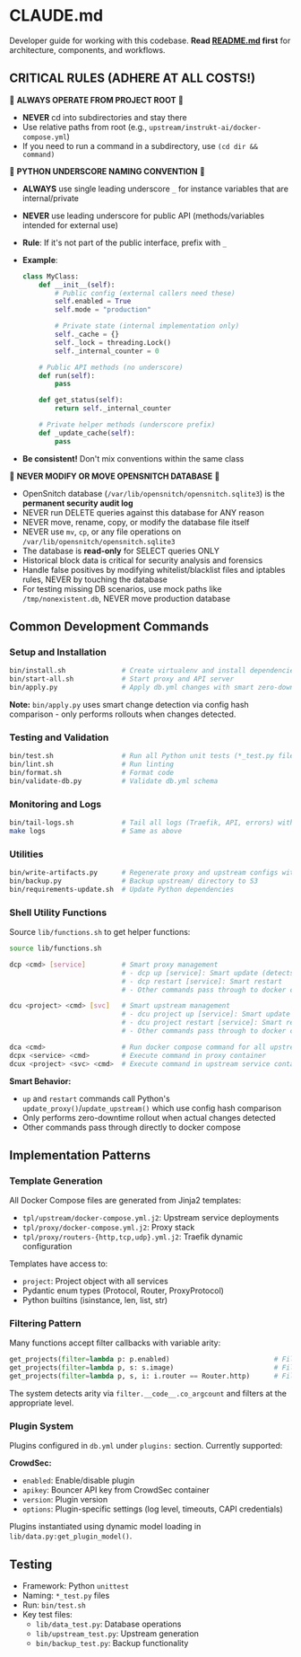 # CLAUDE.md

Developer guide for working with this codebase. **Read [README.md](README.md) first** for architecture, components, and workflows.

## CRITICAL RULES (ADHERE AT ALL COSTS!)

🚨 **ALWAYS OPERATE FROM PROJECT ROOT** 🚨

- **NEVER** cd into subdirectories and stay there
- Use relative paths from root (e.g., `upstream/instrukt-ai/docker-compose.yml`)
- If you need to run a command in a subdirectory, use `(cd dir && command)`

🚨 **PYTHON UNDERSCORE NAMING CONVENTION** 🚨

- **ALWAYS** use single leading underscore `_` for instance variables that are internal/private
- **NEVER** use leading underscore for public API (methods/variables intended for external use)
- **Rule**: If it's not part of the public interface, prefix with `_`
- **Example**:

  ```python
  class MyClass:
      def __init__(self):
          # Public config (external callers need these)
          self.enabled = True
          self.mode = "production"

          # Private state (internal implementation only)
          self._cache = {}
          self._lock = threading.Lock()
          self._internal_counter = 0

      # Public API methods (no underscore)
      def run(self):
          pass

      def get_status(self):
          return self._internal_counter

      # Private helper methods (underscore prefix)
      def _update_cache(self):
          pass
  ```

- **Be consistent!** Don't mix conventions within the same class

🚨 **NEVER MODIFY OR MOVE OPENSNITCH DATABASE** 🚨

- OpenSnitch database (`/var/lib/opensnitch/opensnitch.sqlite3`) is the **permanent security audit log**
- NEVER run DELETE queries against this database for ANY reason
- NEVER move, rename, copy, or modify the database file itself
- NEVER use `mv`, `cp`, or any file operations on `/var/lib/opensnitch/opensnitch.sqlite3`
- The database is **read-only** for SELECT queries ONLY
- Historical block data is critical for security analysis and forensics
- Handle false positives by modifying whitelist/blacklist files and iptables rules, NEVER by touching the database
- For testing missing DB scenarios, use mock paths like `/tmp/nonexistent.db`, NEVER move production database

## Common Development Commands

### Setup and Installation

```bash
bin/install.sh              # Create virtualenv and install dependencies
bin/start-all.sh            # Start proxy and API server
bin/apply.py                # Apply db.yml changes with smart zero-downtime updates
```

**Note:** `bin/apply.py` uses smart change detection via config hash comparison - only performs rollouts when changes detected.

### Testing and Validation

```bash
bin/test.sh                 # Run all Python unit tests (*_test.py files)
bin/lint.sh                 # Run linting
bin/format.sh               # Format code
bin/validate-db.py          # Validate db.yml schema
```

### Monitoring and Logs

```bash
bin/tail-logs.sh            # Tail all logs (Traefik, API, errors) with flat formatting
make logs                   # Same as above
```

### Utilities

```bash
bin/write-artifacts.py      # Regenerate proxy and upstream configs without deploying
bin/backup.py               # Backup upstream/ directory to S3
bin/requirements-update.sh  # Update Python dependencies
```

### Shell Utility Functions

Source `lib/functions.sh` to get helper functions:

```bash
source lib/functions.sh

dcp <cmd> [service]         # Smart proxy management
                            # - dcp up [service]: Smart update (detects changes)
                            # - dcp restart [service]: Smart restart
                            # - Other commands pass through to docker compose

dcu <project> <cmd> [svc]   # Smart upstream management
                            # - dcu project up [service]: Smart update with auto-rollout
                            # - dcu project restart [service]: Smart restart
                            # - Other commands pass through to docker compose

dca <cmd>                   # Run docker compose command for all upstream projects
dcpx <service> <cmd>        # Execute command in proxy container
dcux <project> <svc> <cmd>  # Execute command in upstream service container
```

**Smart Behavior:**

- `up` and `restart` commands call Python's `update_proxy()`/`update_upstream()` which use config hash comparison
- Only performs zero-downtime rollout when actual changes detected
- Other commands pass through directly to docker compose

## Implementation Patterns

### Template Generation

All Docker Compose files are generated from Jinja2 templates:

- `tpl/upstream/docker-compose.yml.j2`: Upstream service deployments
- `tpl/proxy/docker-compose.yml.j2`: Proxy stack
- `tpl/proxy/routers-{http,tcp,udp}.yml.j2`: Traefik dynamic configuration

Templates have access to:

- `project`: Project object with all services
- Pydantic enum types (Protocol, Router, ProxyProtocol)
- Python builtins (isinstance, len, list, str)

### Filtering Pattern

Many functions accept filter callbacks with variable arity:

```python
get_projects(filter=lambda p: p.enabled)                          # Filter by project
get_projects(filter=lambda p, s: s.image)                         # Filter by service
get_projects(filter=lambda p, s, i: i.router == Router.http)      # Filter by ingress
```

The system detects arity via `filter.__code__.co_argcount` and filters at the appropriate level.

### Plugin System

Plugins configured in `db.yml` under `plugins:` section. Currently supported:

**CrowdSec:**

- `enabled`: Enable/disable plugin
- `apikey`: Bouncer API key from CrowdSec container
- `version`: Plugin version
- `options`: Plugin-specific settings (log level, timeouts, CAPI credentials)

Plugins instantiated using dynamic model loading in `lib/data.py:get_plugin_model()`.

## Testing

- Framework: Python `unittest`
- Naming: `*_test.py` files
- Run: `bin/test.sh`
- Key test files:
  - `lib/data_test.py`: Database operations
  - `lib/upstream_test.py`: Upstream generation
  - `bin/backup_test.py`: Backup functionality
